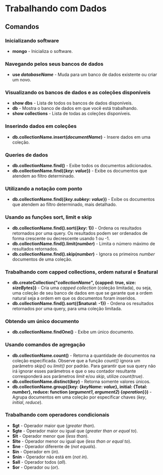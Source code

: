 # Trabalhando com Dados

## Comandos

### Inicializando software

- **mongo** - Inicializa o software.

### Navegando pelos seus bancos de dados

- **use *databaseName*** - Muda para um banco de dados existente ou criar um novo.

### Visualizando os bancos de dados e as coleções disponíveis

- **show dbs** - Lista de todos os bancos de dados disponíveis.
- **db** - Mostra o banco de dados em que você está trabalhando.
- **show collections** - Lista de todas as coleções disponíveis.

### Inserindo dados em coleções

- **db.collectionName.insert(*documentName*)** - Insere dados em uma coleção.

### Queries de dados

- **db.collectionName.find()** - Exibe todos os documentos adicionados.
- **db.collectionName.find({*key: value*})** - Exibe os documentos que atendem ao filtro determinado.

### Utilizando a notação com ponto

- **db.collectionName.find({*key.subkey: value*})** - Exibe os documentos que atendem ao filtro determinado, mais detalhado.

### Usando as funções sort, limit e skip

- **db.collectionName.find().sort({*key*: 1})** - Ordena os resultados retornados por uma query. Os resultados podem ser ordenados de forma crescente ou decrescente usando 1 ou -1.
- **db.collectionName.find().limit(*number*)** - Limita o número máximo de resultados retornados.
- **db.collectionName.find().skip(*number*)** - Ignora os primeiros *number* documentos de uma coleção.

### Trabalhando com capped collections, ordem natural e $natural

- **db.createCollection("*collectionName*", {capped: true, size: *sizeBytes*})** - Cria uma *capped collection* (coleção limitada), ou seja, uma coleção de seu banco de dados em que se garante que a ordem natural seja a ordem em que os documentos foram inseridos.
- **db.collectionName.find().sort({$natural: -1})** - Ordena os resultados retornados por uma query, para uma coleção limitada.

### Obtendo um único documento

- **db.collectionName.findOne()** - Exibe um único documento.

### Usando comandos de agregação

- **db.collectionName.count()** - Retorna a quantidade de documentos na coleção especificada. Observe que a função *count()* ignora um parâmetro *skip()* ou *limit()* por padrão. Para garantir que sua query não irá ignorar esses parâmetros e que o seu contador resultante corresponderá aos parâmetros *limit* e/ou *skip*, utilize *count(true)*.
- **db.collectionName.distinct(*key*)** - Retorna somente valores únicos.
- **db.collectionName.group({key: {*keyName*: *value*}, initial: {Total: *number*}, reduce: function (*argument1*, *argument2*) {*operation*}})** - Agrupa documentos em uma coleção por especificar chaves (*key*, *initial*, *reduce*).

### Trabalhando com operadores condicionais

- **$gt** - Operador maior que (*greater than*).
- **$gte** - Operador maior ou igual que (*greater than or equal to*).
- **$lt** - Operador menor que (*less than*).
- **$lte** - Operador menor ou igual que (*less than or equal to*).
- **$ne** - Operador diferente de (*not equals*).
- **$in** - Operador em (*in*).
- **$nin** - Operador não está em (*not in*).
- **$all** - Operador todos (*all*).
- **$or** - Operador ou (*or*).